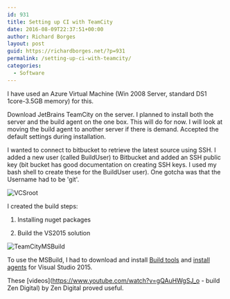 ```yaml
---
id: 931
title: Setting up CI with TeamCity
date: 2016-08-09T22:37:51+00:00
author: Richard Borges
layout: post
guid: https://richardborges.net/?p=931
permalink: /setting-up-ci-with-teamcity/
categories:
  - Software
---
```

I have used an Azure Virtual Machine (Win 2008 Server, standard DS1 1core-3.5GB memory) for this.
  
Download JetBrains TeamCity on the server. I planned to install both the server and the build agent on the one box. This will do for now. I will look at moving the build agent to another server if there is demand. Accepted the default settings during installation.

I wanted to connect to bitbucket to retrieve the latest source using SSH. I added a new user (called BuildUser) to Bitbucket and added an SSH public key (bit bucket has good documentation on creating SSH keys. I used my bash shell to create these for the BuildUser user). One gotcha was that the Username had to be 'git'.

<img class="alignnone size-medium wp-image-973" src="/assets/images/posts/2016/08/VCSroot-300x226.png" alt="VCSroot" width="300" height="226" srcset="/assets/images/posts/2016/08/VCSroot-300x226.png 300w, /assets/images/posts/2016/08/VCSroot.png 829w" sizes="(max-width: 300px) 100vw, 300px" />

I created the build steps:
  
1. Installing nuget packages
  
2. Build the VS2015 solution

<img class="alignnone size-medium wp-image-1001" src="/assets/images/posts/2016/08/TeamCityMSBuild-300x115.png" alt="TeamCityMSBuild" width="300" height="115" srcset="/assets/images/posts/2016/08/TeamCityMSBuild-300x115.png 300w, /assets/images/posts/2016/08/TeamCityMSBuild.png 804w" sizes="(max-width: 300px) 100vw, 300px" />

To use the MSBuild, I had to download and install [Build tools](https://www.microsoft.com/en-us/download/details.aspx?id=48159) and [install agents](https://www.microsoft.com/en-us/download/details.aspx?id=48152) for Visual Studio 2015.

These [videos](https://www.youtube.com/watch?v=gQAuHWgSJ_o - build Zen Digital) by Zen Digital proved useful.